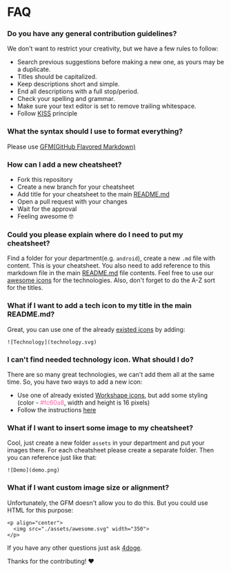 # FAQ

### Do you have any general contribution guidelines?
We don't want to restrict your creativity, but we have a few rules to follow:
- Search previous suggestions before making a new one, as yours may be a duplicate.
- Titles should be capitalized.
- Keep descriptions short and simple.
- End all descriptions with a full stop/period.
- Check your spelling and grammar.
- Make sure your text editor is set to remove trailing whitespace.
- Follow [KISS](https://en.wikipedia.org/wiki/KISS_principle) principle

### What the syntax should I use to format everything?
Please use [GFM(GitHub Flavored Markdown)](https://guides.github.com/features/mastering-markdown/#GitHub-flavored-markdown)


### How can I add a new cheatsheet?
- Fork this repository
- Create a new branch for your cheatsheet
- Add title for your cheatsheet to the main [README.md](../README.md)
- Open a pull request with your changes
- Wait for the approval
- Feeling awesome 🤓

### Could you please explain where do I need to put my cheatsheet?
Find a folder for your department(e.g. `android`), create a new `.md` file with content. This is your cheatsheet. You also need to add reference to this markdown file in the main [README.md](../README.md) file contents. Feel free to use our [awesome icons](../assets/icons/) for the technologies. Also, don't forget to do the A-Z sort for the titles.

### What if I want to add a tech icon to my title in the main README.md?
Great, you can use one of the already [existed icons](../assets/icons) by adding:
```
![Technology](technology.svg)
```

### I can't find needed technology icon. What should I do?
There are so many great technologies, we can't add them all at the same time. So, you have two ways to add a new icon:
- Use one of already existed [Workshape icons](http://workshape.github.io/tech-icons/index.html), but add some styling (color - <span style="color: #fc60a8">#fc60a8</span>, width and height is 16 pixels)
- Follow the instructions [here](https://github.com/Workshape/tech-icons#build)

### What if I want to insert some image to my cheatsheet?
Cool, just create a new folder `assets` in your department and put your images there. For each cheatsheet please create a separate folder. Then you can reference just like that:
```
![Demo](demo.png)
```

### What if I want custom image size or alignment?
Unfortunately, the GFM doesn't allow you to do this. But you could use HTML for this purpose:
```
<p align="center">
  <img src="./assets/awesome.svg" width="350">
</p>
```

If you have any other questions just ask [4doge](https://github.com/4doge).

Thanks for the contributing! ❤️
